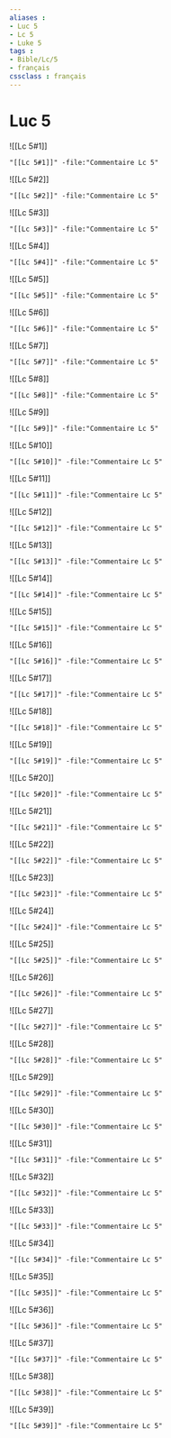 ```yaml
---
aliases : 
- Luc 5
- Lc 5
- Luke 5
tags : 
- Bible/Lc/5
- français
cssclass : français
---
```


# Luc 5

![[Lc 5#1]]

```query
"[[Lc 5#1]]" -file:"Commentaire Lc 5"
```

![[Lc 5#2]]

```query
"[[Lc 5#2]]" -file:"Commentaire Lc 5"
```

![[Lc 5#3]]

```query
"[[Lc 5#3]]" -file:"Commentaire Lc 5"
```

![[Lc 5#4]]

```query
"[[Lc 5#4]]" -file:"Commentaire Lc 5"
```

![[Lc 5#5]]

```query
"[[Lc 5#5]]" -file:"Commentaire Lc 5"
```

![[Lc 5#6]]

```query
"[[Lc 5#6]]" -file:"Commentaire Lc 5"
```

![[Lc 5#7]]

```query
"[[Lc 5#7]]" -file:"Commentaire Lc 5"
```

![[Lc 5#8]]

```query
"[[Lc 5#8]]" -file:"Commentaire Lc 5"
```

![[Lc 5#9]]

```query
"[[Lc 5#9]]" -file:"Commentaire Lc 5"
```

![[Lc 5#10]]

```query
"[[Lc 5#10]]" -file:"Commentaire Lc 5"
```

![[Lc 5#11]]

```query
"[[Lc 5#11]]" -file:"Commentaire Lc 5"
```

![[Lc 5#12]]

```query
"[[Lc 5#12]]" -file:"Commentaire Lc 5"
```

![[Lc 5#13]]

```query
"[[Lc 5#13]]" -file:"Commentaire Lc 5"
```

![[Lc 5#14]]

```query
"[[Lc 5#14]]" -file:"Commentaire Lc 5"
```

![[Lc 5#15]]

```query
"[[Lc 5#15]]" -file:"Commentaire Lc 5"
```

![[Lc 5#16]]

```query
"[[Lc 5#16]]" -file:"Commentaire Lc 5"
```

![[Lc 5#17]]

```query
"[[Lc 5#17]]" -file:"Commentaire Lc 5"
```

![[Lc 5#18]]

```query
"[[Lc 5#18]]" -file:"Commentaire Lc 5"
```

![[Lc 5#19]]

```query
"[[Lc 5#19]]" -file:"Commentaire Lc 5"
```

![[Lc 5#20]]

```query
"[[Lc 5#20]]" -file:"Commentaire Lc 5"
```

![[Lc 5#21]]

```query
"[[Lc 5#21]]" -file:"Commentaire Lc 5"
```

![[Lc 5#22]]

```query
"[[Lc 5#22]]" -file:"Commentaire Lc 5"
```

![[Lc 5#23]]

```query
"[[Lc 5#23]]" -file:"Commentaire Lc 5"
```

![[Lc 5#24]]

```query
"[[Lc 5#24]]" -file:"Commentaire Lc 5"
```

![[Lc 5#25]]

```query
"[[Lc 5#25]]" -file:"Commentaire Lc 5"
```

![[Lc 5#26]]

```query
"[[Lc 5#26]]" -file:"Commentaire Lc 5"
```

![[Lc 5#27]]

```query
"[[Lc 5#27]]" -file:"Commentaire Lc 5"
```

![[Lc 5#28]]

```query
"[[Lc 5#28]]" -file:"Commentaire Lc 5"
```

![[Lc 5#29]]

```query
"[[Lc 5#29]]" -file:"Commentaire Lc 5"
```

![[Lc 5#30]]

```query
"[[Lc 5#30]]" -file:"Commentaire Lc 5"
```

![[Lc 5#31]]

```query
"[[Lc 5#31]]" -file:"Commentaire Lc 5"
```

![[Lc 5#32]]

```query
"[[Lc 5#32]]" -file:"Commentaire Lc 5"
```

![[Lc 5#33]]

```query
"[[Lc 5#33]]" -file:"Commentaire Lc 5"
```

![[Lc 5#34]]

```query
"[[Lc 5#34]]" -file:"Commentaire Lc 5"
```

![[Lc 5#35]]

```query
"[[Lc 5#35]]" -file:"Commentaire Lc 5"
```

![[Lc 5#36]]

```query
"[[Lc 5#36]]" -file:"Commentaire Lc 5"
```

![[Lc 5#37]]

```query
"[[Lc 5#37]]" -file:"Commentaire Lc 5"
```

![[Lc 5#38]]

```query
"[[Lc 5#38]]" -file:"Commentaire Lc 5"
```

![[Lc 5#39]]

```query
"[[Lc 5#39]]" -file:"Commentaire Lc 5"
```

